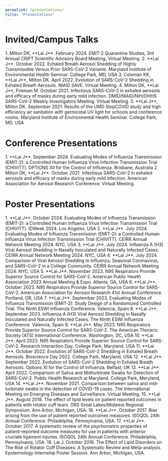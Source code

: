```yaml
---
permalink: /presentations/
title: "Presentations"
---
```


<h1>Invited/Campus Talks</h1>
1.	Milton DK, **Lai J**. February 2024. EMIT-2 Quarantine Studies, 3rd Annual CRIPT Scientific Advisory Board Meeting, Virtual Meeting. 
2.	**Lai J**. October 2022. Exhaled Breath Aerosol Shedding of Highly Transmissible Versus Prior SARS-CoV-2 Variants. Maryland Institute of Environmental Health Seminar. College Park, MD, USA
3.	Coleman KK, **Lai J**, Milton DK. April 2022. Evolution of SARS-CoV-2 Shedding in Exhaled Breath Aerosols. NIAID SAVE. Virtual Meeting.  
4.	Milton DK, **Lai J**, Frieman M. October 2021. Infectious SARS-CoV-2 in exhaled aerosols and efficacy of masks during early mild infection. DMID/NIAID/NIH/DHHS SARS-CoV-2 Weekly Investigators Meeting. Virtual Meeting.
5.	**Lai J**, Milton DK. September 2021. Results of the UMD StopCOVID study and high efficiency air sanitation with germicidal UV light for schools and conference rooms. Maryland Institute of Environmental Health Seminar. College Park, MD, USA 

<h1>Conference Presentations</h1>
1.	**Lai J**. September 2024. Evaluating Modes of Influenza Transmission (EMIT-2): a Controlled Human Influenza Virus Infection Transmission Trial (CHIVITT). OPTIONS XII for the Control of Influenza. Brisbane, Australia
2.	Milton DK, **Lai J**. October 2021. Infectious SARS-CoV-2 in exhaled aerosols and efficacy of masks during early mild infection. American Association for Aerosol Research Conference. Virtual Meeting. 

<h1>Poster Presentations</h1>
1.	**Lai J**. October 2024. Evaluating Modes of Influenza Transmission (EMIT-2): a Controlled Human Influenza Virus Infection Transmission Trial (CHIVITT). IDWeek 2024. Los Angeles, USA
2.	**Lai J**. July 2024. Evaluating Modes of Influenza Transmission (EMIT-2): a Controlled Human Influenza Virus Infection Transmission Trial (CHIVITT). CEIRR Annual Network Meeting 2024. NYC, USA
3.	**Lai J**. July 2024. Influenza A (H3) Viral Aerosol Shedding in Nasally Inoculated and Naturally Infected Cases. CEIRR Annual Network Meeting 2024. NYC, USA
4.	**Lai J**. July 2024. Comparison of Viral Aerosol Shedding in Influenza, Seasonal Coronavirus, and SARS-CoV-2 in a College Community. CEIRR Annual Network Meeting 2024. NYC, USA
5.	**Lai J**. November 2023. N95 Respirators Provide Superior Source Control for SARS-CoV-2. American Public Health Association 2023 Annual Meeting & Expo. Atlanta, GA, USA
6.	**Lai J**. October 2023. N95 Respirators Provide Superior Source Control for SARS-CoV-2. American Association for Aerosol Research 41st Annual Conference. Portland, OR, USA
7.	**Lai J**. September 2023. Evaluating Modes of Influenza Transmission (EMIT-2): Study Design of a Randomized Controlled Trial. The Ninth ESWI Influenza Conference. Valencia, Spain
8.	**Lai J**. September 2023. Influenza A (H3) Viral Aerosol Shedding in Nasally Inoculated and Naturally Infected Cases. The Ninth ESWI Influenza Conference. Valencia, Spain
9.	**Lai J**. May 2023. N95 Respirators Provide Superior Source Control for SARS-CoV-2. The American Thoracic Society (ATS) International Conference. Washington, DC, USA
10.	**Lai J**. April 2023. N95 Respirators Provide Superior Source Control for SARS-CoV-2. Research Interaction Day. College Park, Maryland, USA  
11.	**Lai J**. October 2022. Evolution of SARS-CoV-2 Shedding in Exhaled Breath Aerosols. Bioscience Day 2022. College Park, Maryland, USA
12.	**Lai J**. September 2022. Evolution of SARS-CoV-2 Shedding in Exhaled Breath Aerosols. Options XI for the Control of Influenza. Belfast, UK
13.	**Lai J**. April 2022. Comparison of Saliva and Midturbinate Swabs for Detection of SARS-CoV-2. Public Health Research at Maryland. College Park, Maryland, USA
14.	**Lai J**. November 2021. Comparison between saliva and mid-turbinate swabs in the detection of COVID-19 cases. The International Meeting on Emerging Diseases and Surveillance. Virtual Meeting. 
15.	**Lai J**. August 2018. The effect of lipid levels on patient reported outcomes in patients with rotator cuff tears. ORS Great Lakes/Midwest Regional Symposium. Ann Arbor, Michigan, USA.  
16.	**Lai J**. October 2017. Bias arising from the use of patient reported outcomes measures. ISOQOL 24th Annual Conference. Philadelphia, Pennsylvania, USA.
17.	**Lai J**. October 2017. A systematic review of the psychometric properties of patient-reported outcome measures for use in patients with anterior cruciate ligament injuries. ISOQOL 24th Annual Conference. Philadelphia, Pennsylvania, USA. 
18.	Lai J. October 2016. The Effect of Lipid Disorders on The Risk of Rotator Cuff Diseases: A Systematic Review and Meta-analysis. Epidemiology Internship Poster Session. Ann Arbor, Michigan, USA. 
